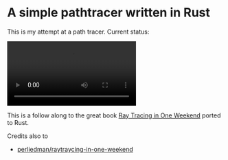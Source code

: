 # A simple pathtracer written in Rust

This is my attempt at a path tracer. Current status:

![Cool ray traced animation](https://raw.githubusercontent.com/ArcticXWolf/rust-pathtracer/master/status.mp4)

This is a follow along to the great book [Ray Tracing in One Weekend](https://raytracing.github.io/books/RayTracingInOneWeekend.html) ported to Rust.

Credits also to
* [perliedman/raytraycing-in-one-weekend](https://github.com/perliedman/raytracing-in-one-weekend)